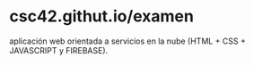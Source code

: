 # csc42.githut.io/examen
aplicación web orientada a servicios en la nube (HTML + CSS + JAVASCRIPT y FIREBASE).
